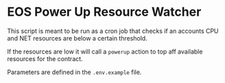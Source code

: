 # EOS Power Up Resource Watcher

This script is meant to be run as a cron job that checks if an accounts CPU and NET resources are below a certain threshold.

If the resources are low it will call a `powerup` action to top aff available resources for the contract.

Parameters are defined in the `.env.example` file.